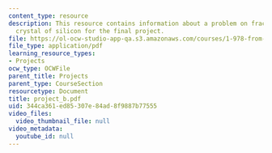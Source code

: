 ```yaml
---
content_type: resource
description: This resource contains information about a problem on fracture of a single
  crystal of silicon for the final project.
file: https://ol-ocw-studio-app-qa.s3.amazonaws.com/courses/1-978-from-nano-to-macro-introduction-to-atomistic-modeling-techniques-january-iap-2007/344ca361ed85307e84ad8f9887b77555_project_b.pdf
file_type: application/pdf
learning_resource_types:
- Projects
ocw_type: OCWFile
parent_title: Projects
parent_type: CourseSection
resourcetype: Document
title: project_b.pdf
uid: 344ca361-ed85-307e-84ad-8f9887b77555
video_files:
  video_thumbnail_file: null
video_metadata:
  youtube_id: null
---
```

